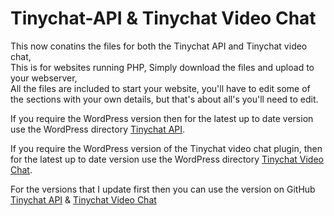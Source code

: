 # Tinychat-API & Tinychat Video Chat

This now conatins the files for both the Tinychat API and Tinychat video chat,
<br>This is for websites running PHP, Simply download the files and upload to your webserver, 
<br>All the files are included to start your website, you'll have to edit some of the sections with your own details, but that's about all's you'll need to edit.

If you require the WordPress version then for the latest up to date version use the WordPress directory <a href="https://wordpress.org/plugins/tc-room-spy/" target="_blank" title="Tinychat API - WordPress">Tinychat API</a>.

If you require the WordPress version of the Tinychat video chat plugin, then for the latest up to date version use the WordPress directory <a href="https://wordpress.org/plugins/tc-video-chat/" target="_blank" title="Tinychat Video Chat - WordPress">Tinychat Video Chat</a>.

For the versions that I update first then you can use the version on GitHub <a href="https://github.com/Ruddernation-Designs/Tinychat-API-WordPress" target="_blank" title="Tinychat API - GitHub">Tinychat API</a> & <a href="https://github.com/Ruddernation-Designs/Tinychat-Video-Chat-WordPress" target="_blank" title="Tinychat API - GitHub">Tinychat Video Chat</a>
